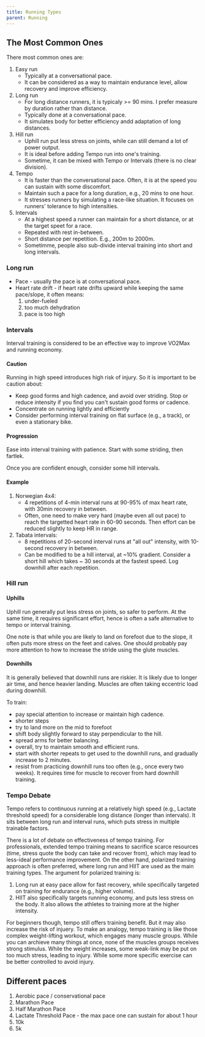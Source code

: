 ```yaml
---
title: Running Types
parent: Running
---
```



## The Most Common Ones

There most common ones are:

1. Easy run
    * Typically at a conversational pace.
    * It can be considered as a way to maintain endurance level, allow recovery and improve efficiency.
1. Long run
    * For long distance runners, it is typicaly >= 90 mins. I prefer measure by duration rather than distance.
    * Typically done at a conversational pace.
    * It simulates body for better efficiency andd adaptation of long distances.
1. Hill run
    * Uphill run put less stress on joints, while can still demand a lot of power output.
    * It is ideal before adding Tempo run into one's training.
    * Sometime, it can be mixed with Tempo or Intervals (there is no clear division).
1. Tempo
    * It is faster than the conversational pace. Often, it is at the speed you can sustain with some discomfort.
    * Maintain such a pace for a long duration, e.g., 20 mins to one hour.
    * It stresses runners by simulating a race-like situation. It focuses on runners' tolerance to high intensities.
1. Intervals
    * At a highest speed a runner can maintain for a short distance, or at the target speet for a race.
    * Repeated with rest in-between.
    * Short distance per repetition. E.g., 200m to 2000m.
    * Sometimme, people also sub-divide interval training into short and long intervals.

### Long run

* Pace - usually the pace is at conversational pace.
* Heart rate drift - if heart rate drifts upward while keeping the same pace/slope, it often means:
    1. under-fueled
    1. too much dehydration
    1. pace is too high

### Intervals

Interval training is considered to be an effective way to improve VO2Max and running economy.

#### Caution

Running in high speed introduces high risk of injury. So it is important to be caution about:

* Keep good forms and high cadence, and avoid over striding. Stop or reduce intensity if you find you can't sustain good forms or cadence.
* Concentrate on running lightly and efficiently
* Consider performing interval training on flat surface (e.g., a track), or even a stationary bike.

#### Progression

Ease into interval training with patience. Start with some striding, then fartlek.

Once you are confident enough, consider some hill intervals.

#### Example

1. Norwegian 4x4:
    * 4 repetitions of 4-min interval runs at 90-95% of max heart rate, with 30min recovery in between.
    * Often, one need to make very hard (maybe even all out pace) to reach the targetted heart rate in 60-90 seconds. Then effort can be reduced slightly to keep HR in range.
1. Tabata intervals:
    * 8 repetitions of 20-second interval runs at "all out" intensity, with 10-second recovery in between.
    * Can be modified to be a hill interval, at ~10% gradient. Consider a short hill which takes ~ 30 seconds at the fastest speed. Log downhill after each repetition.

### Hill run

#### Uphills

Uphill run generally put less stress on joints, so safer to perform. At the same time, it requires significant effort, hence is often a safe alternative to tempo or interval training.

One note is that while you are likely to land on forefoot due to the slope, it often puts more stress on the feet and calves. One should probably pay more attention to how to increase the stride using the glute muscles.

#### Downhills

It is generally believed that downhill  runs are riskier. It is likely due to longer air time, and hence heavier landing. Muscles are often taking eccentric load during downhill.

To train:

* pay special attention to increase or maintain high cadence.
* shorter steps
* try to land more on the mid to forefoot
* shift body slightly forward to stay perpendicular to the hill.
* spread arms for better balancing.
* overall, try to maintain smooth and efficient runs.
* start with shorter repeats to get used to the downhill runs, and gradually increase to 2 minutes.
* resist from practicing downhill runs too often (e.g., once every two weeks). It requires time for muscle to recover from hard downhill training.

### Tempo Debate

Tempo refers to continuous running at a relatively high speed (e.g., Lactate threshold speed) for a considerable long distance (longer than intervals). It sits between long run and interval runs, which puts stress in multiple trainable factors.

There is a lot of debate on effectiveness of tempo training. For professionals, extended tempo training means to sacrifice scarce resources (time, stress quote the body can take and recover from), which may lead to less-ideal performance improvement. On the other hand, polarized training approach is often preferred, where long run and HIIT are used as the main training types. The argument for polarized training is:

1. Long run at easy pace allow for fast recovery, while specifically targeted on training for endurance (e.g., higher volume).
1. HIIT also specifically targets running economy, and puts less stress on the body. It also allows the athletes to training more at the higher intensity.

For beginners though, tempo still offers training benefit. But it may also increase the risk of injuery. To make an analogy, tempo training is like those complex weight-lifting workout, which engages many muscle groups. While you can archieve many things at once, none of the muscles groups receives strong stimulus. While the weight increases, some weak-link may be put on too much stress, leading to injury. While some more specific exercise can be better controlled to avoid injury.

## Different paces

1. Aerobic pace / conservational pace
1. Marathon Pace
1. Half Marathon Pace
1. Lactate Threshold Pace - the max pace one can sustain for about 1 hour
1. 10k
1. 5k
